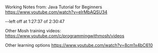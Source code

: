 
Working Notes from: Java Tutorial for Beginners
https://www.youtube.com/watch?v=eIrMbAQSU34

--left off at 1:27:37 of 2:30:47


Other Mosh training videos:
https://www.youtube.com/c/programmingwithmosh/videos



Other learning options
https://www.youtube.com/watch?v=8cm1x4bC610
